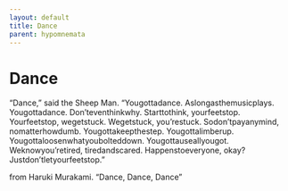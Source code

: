 ```yaml
---
layout: default
title: Dance
parent: hypomnemata
---
```

# Dance

“Dance,” said the Sheep Man. “Yougottadance. Aslongasthemusicplays. Yougottadance. Don’teventhinkwhy. Starttothink, yourfeetstop. Yourfeetstop, wegetstuck. Wegetstuck, you’restuck. Sodon’tpayanymind, nomatterhowdumb. Yougottakeepthestep. Yougottalimberup. Yougottaloosenwhatyoubolteddown. Yougottauseallyougot. Weknowyou’retired, tiredandscared. Happenstoeveryone, okay? Justdon’tletyourfeetstop.”

from Haruki Murakami. “Dance, Dance, Dance”
